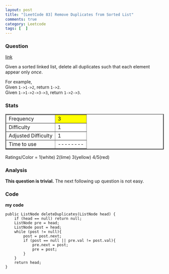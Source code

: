 ```yaml
---
layout: post
title: "[LeetCode 83] Remove Duplicates from Sorted List"
comments: true
category: Leetcode
tags: [  ]
---
```



### Question 
[link](https://oj.leetcode.com/problems/remove-duplicates-from-sorted-list/)

<div class="question-content">
            <p></p><p>
Given a sorted linked list, delete all duplicates such that each element appear only <i>once</i>.
</p>
<p>
For example,<br>
Given <code>1-&gt;1-&gt;2</code>, return <code>1-&gt;2</code>.<br>
Given <code>1-&gt;1-&gt;2-&gt;3-&gt;3</code>, return <code>1-&gt;2-&gt;3</code>.
</p><p></p>
          </div>

### Stats
<table border="2">
	<tr>
		<td>Frequency</td>
		<td bgcolor="yellow">3</td>
	</tr>
	<tr>
		<td>Difficulty</td>
		<td bgcolor="white">1</td>
	</tr>
	<tr>
		<td>Adjusted Difficulty</td>
		<td bgcolor="white">1</td>
	</tr>
	<tr>
		<td>Time to use</td>
		<td bgcolor="white">--------</td>
	</tr>
</table>

Ratings/Color = 1(white) 2(lime) 3(yellow) 4/5(red)

### Analysis

__This question is trivial.__ The next following up question is not easy. 

### Code

__my code__

    public ListNode deleteDuplicates(ListNode head) {
        if (head == null) return null;
        ListNode pre = head;
        ListNode post = head;
        while (post != null){
            post = post.next;
            if (post == null || pre.val != post.val){
                pre.next = post;
                pre = post;
            }
        }
        return head;
    }